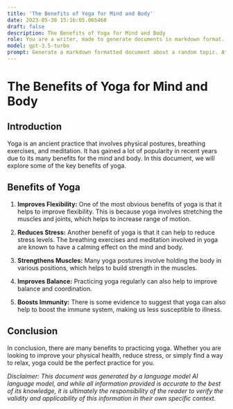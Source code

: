 ```yaml
---
title: 'The Benefits of Yoga for Mind and Body'
date: 2023-05-30 15:16:05.065468
draft: false
description: The Benefits of Yoga for Mind and Body
role: You are a writer, made to generate documents in markdown format. It is very important that all of the documents you generate are in valid markdown format.
model: gpt-3.5-turbo
prompt: Generate a markdown formatted document about a random topic. At the bottom, include a disclaimer explaining that the document was generated by you. The first line of the document should be the title. Make sure that the entire document is in proper markdown format, using a mix of various tags to make the document visually appealing.
---
```


# The Benefits of Yoga for Mind and Body

## Introduction

Yoga is an ancient practice that involves physical postures, breathing exercises, and meditation. It has gained a lot of popularity in recent years due to its many benefits for the mind and body. In this document, we will explore some of the key benefits of yoga.

## Benefits of Yoga

1. **Improves Flexibility:** One of the most obvious benefits of yoga is that it helps to improve flexibility. This is because yoga involves stretching the muscles and joints, which helps to increase range of motion.

2. **Reduces Stress:** Another benefit of yoga is that it can help to reduce stress levels. The breathing exercises and meditation involved in yoga are known to have a calming effect on the mind and body.

3. **Strengthens Muscles:** Many yoga postures involve holding the body in various positions, which helps to build strength in the muscles.

4. **Improves Balance:** Practicing yoga regularly can also help to improve balance and coordination.

5. **Boosts Immunity:** There is some evidence to suggest that yoga can also help to boost the immune system, making us less susceptible to illness.

## Conclusion

In conclusion, there are many benefits to practicing yoga. Whether you are looking to improve your physical health, reduce stress, or simply find a way to relax, yoga could be the perfect practice for you.

_Disclaimer: This document was generated by a language model AI language model, and while all information provided is accurate to the best of its knowledge, it is ultimately the responsibility of the reader to verify the validity and applicability of this information in their own specific context._
